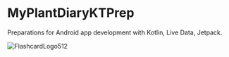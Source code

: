 # MyPlantDiaryKTPrep
Preparations for Android app development with Kotlin, Live Data, Jetpack.

![FlashcardLogo512](https://user-images.githubusercontent.com/2224876/82159033-9d7dcc80-9859-11ea-9ef7-6bdb2e125b5f.png)

